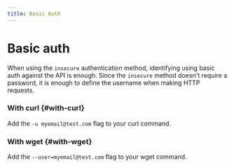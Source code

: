 ```yaml
---
title: Basic Auth
---
```


# Basic auth

When using the `insecure` authentication method, identifying using basic auth against the API is enough. Since the `insecure` method doesn't require a password, it is enough to define the username when making HTTP requests.

### With curl {#with-curl}

Add the `-u myemail@test.com` flag to your curl command.

### With wget {#with-wget}

Add the `--user=myemail@test.com` flag to your wget command.

